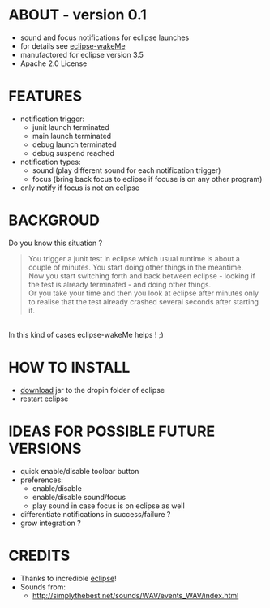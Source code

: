 ABOUT - version 0.1
=====
+ sound and focus notifications for eclipse launches
+ for details see [eclipse-wakeMe](http://github.com/jzillmann/eclipse-wakeMe)
+ manufactored for eclipse version 3.5
+ Apache 2.0 License

FEATURES
=====
+ notification trigger:
	+ junit launch terminated
	+ main launch terminated
	+ debug launch terminated
	+ debug suspend reached
+ notification types:
	+ sound (play different sound for each notification trigger)
	+ focus (bring back focus to eclipse if focuse is on any other program)
+ only notify if focus is not on eclipse


BACKGROUD
=====
Do you know this situation ? <br>
<blockquote>
You trigger a junit test in eclipse which usual runtime is about a couple of minutes.
You start doing other things in the meantime.<br>
Now you start switching forth and back between eclipse - looking if the test is already terminated - and doing other things.<br>
Or you take your time and then you look at eclipse after minutes only to realise that the test already crashed several seconds after starting it.
</blockquote>
<br>In this kind of cases eclipse-wakeMe helps ! ;)


HOW TO INSTALL
=====
+ [download](http://github.com/jzillmann/eclipse-wakeMe/downloads) jar to the dropin folder of eclipse
+ restart eclipse


IDEAS FOR POSSIBLE FUTURE VERSIONS
=====
+ quick enable/disable toolbar button
+ preferences:
	+ enable/disable
	+ enable/disable sound/focus
	+ play sound in case focus is on eclipse as well
+ differentiate notifications in success/failure ?
+ grow integration ?


CREDITS
=====
- Thanks to incredible [eclipse](http://www.eclipse.org/)!
- Sounds from:
	- http://simplythebest.net/sounds/WAV/events_WAV/index.html